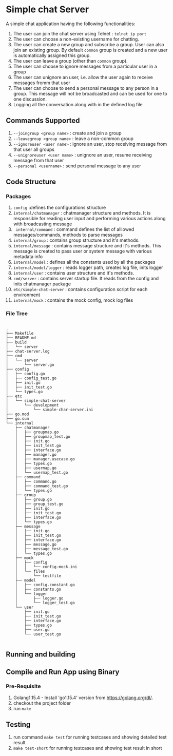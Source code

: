 # Simple chat Server

A simple chat application having the following functionalities:
1. The user can join the chat server using Telnet : `telnet ip port`
2. The user can choose a non-existing username for chatting.
3. The user can create a new group and subscribe a group. User can also join an existing group. By default `common` group is created and a new user is automatically assigned this group.
4. The user can leave a group (other than `common` group).
5. The user can choose to ignore messages from a particular user in a group
6. The user can unignore an user, i.e. allow the user again to receive messages fromm that user
7. The user can choose to send a personal message to any person in a group. This message will not be broadcasted and can be used for one to one discussion.
8. Logging all the conversation along with in the defined log file

## Commands Supported 

1. `--joingroup <group name>` : create and join a group 
2. `--leavegroup <group name>` : leave a non-common group
3. `--ignoreuser <user name>` : ignore an user, stop receiving message from that user all groups
4. `--unignoreuser <user name>` : unignore an user, resume  receiving message from that user
5. `--personal <username>` : send personal message to any user

## Code Structure

### Packages
1. `config` :defines the configurations structure
2. `internal/chatmanager` : chatmanager structure and methods. It is responsible for reading user input and performing various actions along with broadcasting message
3. ` internal/command` : command defines the list of alllowed messages/commands, methods to parse messages
4. `internal/group` : contains group structure and it's methods.
5. `internal/message` : contains message structure and it's methods. This message is created to pass user or system message with various metadata info
6. `internal/model` : defines all the constants used by all the packages
7. `internal/model/logger` : reads logger path, creates log file, inits logger 
8. `internal/user` : contains user structure and it's methods.
9. `cmd/server` : contains server startup file. It reads from the config and inits chatmanager package
10. `etc/simple-chat-server` : contains configuration script for each environment
11. `internal/mock` : contains the mock config, mock log files

### File Tree

```

.
├── Makefile
├── README.md
├── build
│   └── server
├── chat-server.log
├── cmd
│   └── server
│       └── server.go
├── config
│   ├── config.go
│   ├── config_test.go
│   ├── init.go
│   ├── init_test.go
│   └── types.go
├── etc
│   └── simple-chat-server
│       └── development
│           └── simple-char-server.ini
├── go.mod
├── go.sum
└── internal
    ├── chatmanager
    │   ├── groupmap.go
    │   ├── groupmap_test.go
    │   ├── init.go
    │   ├── init_test.go
    │   ├── interface.go
    │   ├── manager.go
    │   ├── manager.usecase.go
    │   ├── types.go
    │   ├── usermap.go
    │   └── usermap_test.go
    ├── command
    │   ├── command.go
    │   ├── command_test.go
    │   └── types.go
    ├── group
    │   ├── group.go
    │   ├── group_test.go
    │   ├── init.go
    │   ├── init_test.go
    │   ├── interface.go
    │   └── types.go
    ├── message
    │   ├── init.go
    │   ├── init_test.go
    │   ├── interface.go
    │   ├── message.go
    │   ├── message_test.go
    │   └── types.go
    ├── mock
    │   ├── config
    │   │   └── config-mock.ini
    │   └── files
    │       └── testfile
    ├── model
    │   ├── config.constant.go
    │   ├── constants.go
    │   └── logger
    │       ├── logger.go
    │       └── logger_test.go
    └── user
        ├── init.go
        ├── init_test.go
        ├── interface.go
        ├── types.go
        ├── user.go
        └── user_test.go


```

## Running and building

Compile and Run App using Binary
-----

### Pre-Requisite

1. Golang1.15.4 - Install 'go1.15.4' version from https://golang.org/dl/.
2. checkout the project folder
2. run `make`

## Testing

1. run command `make test` for running testcases and showing detailed test result
2. `make test-short` for  running testcases and showing test result in short
